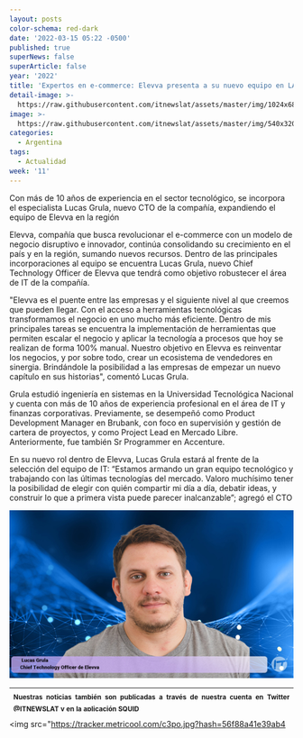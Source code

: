 ```yaml
---
layout: posts
color-schema: red-dark
date: '2022-03-15 05:22 -0500'
published: true
superNews: false
superArticle: false
year: '2022'
title: 'Expertos en e-commerce: Elevva presenta a su nuevo equipo en LATAM'
detail-image: >-
  https://raw.githubusercontent.com/itnewslat/assets/master/img/1024x680/Lucas-Grula-g.jpg
image: >-
  https://raw.githubusercontent.com/itnewslat/assets/master/img/540x320/Lucas-Grula-p.jpg
categories:
  - Argentina
tags:
  - Actualidad
week: '11'
---
```

Con más de 10 años de experiencia en el sector tecnológico, se incorpora el especialista Lucas Grula, nuevo CTO de la compañía, expandiendo el equipo de Elevva en la región
 
Elevva, compañía que busca revolucionar el e-commerce con un modelo de negocio disruptivo e innovador, continúa consolidando su crecimiento en el país y en la región, sumando nuevos recursos. Dentro de las principales incorporaciones al equipo se encuentra Lucas Grula, nuevo Chief Technology Officer de Elevva que tendrá como objetivo robustecer el área de IT de la compañía.
 
"Elevva es el puente entre las empresas y el siguiente nivel al que creemos que pueden llegar. Con el acceso a herramientas tecnológicas transformamos el negocio en uno mucho más eficiente. Dentro de mis principales tareas se encuentra la implementación de herramientas que permiten escalar el negocio y  aplicar la tecnología a procesos que hoy se realizan de forma 100% manual. Nuestro objetivo en Elevva es reinventar los negocios, y por sobre todo, crear un ecosistema de vendedores en sinergia. Brindándole la posibilidad a las empresas  de empezar un nuevo capítulo en sus historias", comentó Lucas Grula. 
 
Grula estudió ingeniería en sistemas en la Universidad Tecnológica Nacional y cuenta con más de 10 años de experiencia profesional en el área de IT y finanzas corporativas. Previamente, se desempeñó como Product Development Manager en Brubank, con foco en supervisión y gestión de cartera de proyectos, y como Project Lead en Mercado Libre. Anteriormente, fue también Sr Programmer en Accenture. 
 
En su nuevo rol dentro de Elevva, Lucas Grula estará al frente de la selección del equipo de IT: “Estamos armando un gran equipo tecnológico y trabajando con las últimas tecnologías del mercado. Valoro muchísimo tener la posibilidad de elegir con quién compartir mi día a día, debatir ideas, y construir lo que a primera vista puede parecer inalcanzable”; agregó el CTO

![](https://raw.githubusercontent.com/itnewslat/assets/master/img/540x320/Lucas-Grula-p.jpg)

<table style="height: 42px;" width="569">
<tbody>
<tr>
<td style="text-align: justify;"><sub><strong>Nuestras noticias también son publicadas a través de nuestra cuenta en Twitter <a href="https://twitter.com/itnewslat?lang=es">@ITNEWSLAT</a> y en la aplicación <a href="https://squidapp.co/en/">SQUID</a></strong></sub></td>
</tr>
</tbody>
</table>

<img src="https://tracker.metricool.com/c3po.jpg?hash=56f88a41e39ab4

